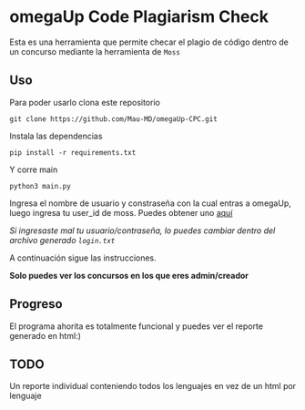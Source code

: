 # omegaUp Code Plagiarism Check

Esta es una herramienta que permite checar el plagio de código dentro de un concurso mediante la herramienta de `Moss`

## Uso

Para poder usarlo clona este repositorio

`git clone https://github.com/Mau-MD/omegaUp-CPC.git`

Instala las dependencias

`pip install -r requirements.txt`

Y corre main

`python3 main.py`

Ingresa el nombre de usuario y constraseña con la cual entras a omegaUp, luego ingresa tu user_id de moss. Puedes obtener uno [aquí](http://theory.stanford.edu/~aiken/moss/)

_Si ingresaste mal tu usuario/contraseña, lo puedes cambiar dentro del archivo generado `login.txt`_

A continuación sigue las instrucciones.

**Solo puedes ver los concursos en los que eres admin/creador**

## Progreso
El programa ahorita es totalmente funcional y puedes ver el reporte generado en html:)

## TODO
Un reporte individual conteniendo todos los lenguajes en vez de un html por lenguaje
